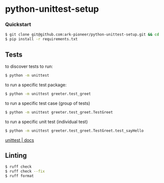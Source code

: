 # python-unittest-setup

### Quickstart
```sh
$ git clone git@github.com:ark-pioneer/python-unittest-setup.git && cd python-unittest-setup
$ pip install -r requirements.txt
```

## Tests

to discover tests to run:
```sh
$ python -m unittest
```
to run a specific test package:
```sh
$ python -m unittest greeter.test_greet
```
to run a specific test case (group of tests)
```sh
$ python -m unittest greeter.test_greet.TestGreet
```
to run a specific unit test (individual test)
```sh
$ python -m unittest greeter.test_greet.TestGreet.test_sayHello
```

[unittest | docs](https://docs.python.org/3/library/unittest.html#command-line-interface)


## Linting
```sh
$ ruff check
$ ruff check --fix
$ ruff format
```